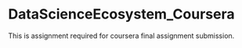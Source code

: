 # DataScienceEcosystem_Coursera
This is assignment required for coursera final assignment submission.
